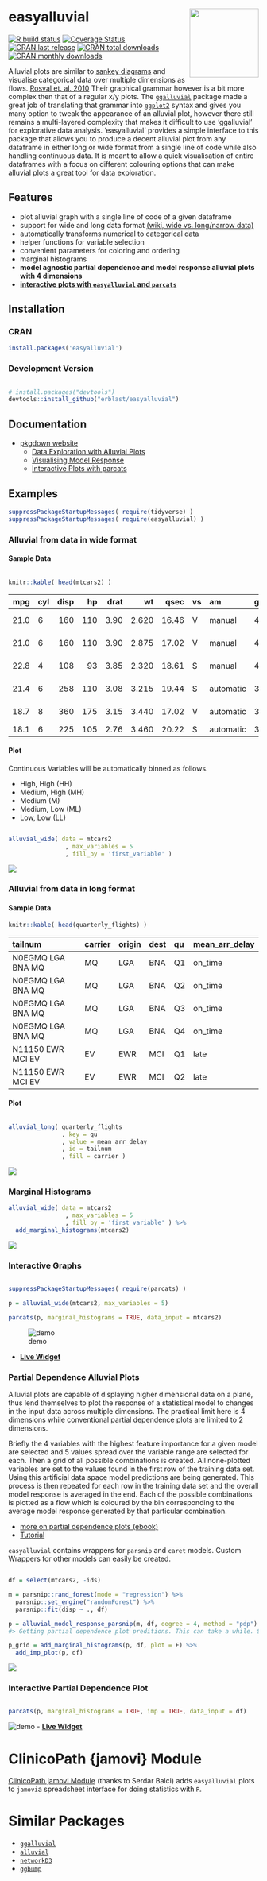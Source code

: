 
<!-- README.md is generated from README.Rmd. Please edit that file -->

# easyalluvial <a href='https://erblast.github.io/easyalluvial'><img src='man/figures/logo.png' align="right" height="139" /></a>

[![R build
status](https://github.com/erblast/easyalluvial/workflows/R-CMD-check/badge.svg)](https://github.com/erblast/easyalluvial/actions)
[![Coverage
Status](https://img.shields.io/codecov/c/github/erblast/easyalluvial/master.svg)](https://codecov.io/github/erblast/easyalluvial?branch=master)
[![CRAN last
release](https://www.r-pkg.org/badges/last-release/easyalluvial)](https://CRAN.R-project.org/package=easyalluvial)
[![CRAN total
downloads](https://cranlogs.r-pkg.org/badges/grand-total/easyalluvial)](https://CRAN.R-project.org/package=easyalluvial)
[![CRAN monthly
downloads](https://cranlogs.r-pkg.org/badges/easyalluvial)](https://CRAN.R-project.org/package=easyalluvial)

Alluvial plots are similar to [sankey
diagrams](https://en.wikipedia.org/wiki/Sankey_diagram) and visualise
categorical data over multiple dimensions as flows. [Rosval et.
al. 2010](https://journals.plos.org/plosone/article?id=10.1371/journal.pone.0008694)
Their graphical grammar however is a bit more complex then that of a
regular x/y plots. The
[`ggalluvial`](http://corybrunson.github.io/ggalluvial/) package made a
great job of translating that grammar into
[`ggplot2`](https://github.com/tidyverse/ggplot2) syntax and gives you
many option to tweak the appearance of an alluvial plot, however there
still remains a multi-layered complexity that makes it difficult to use
‘ggalluvial’ for explorative data analysis. ‘easyalluvial’ provides a
simple interface to this package that allows you to produce a decent
alluvial plot from any dataframe in either long or wide format from a
single line of code while also handling continuous data. It is meant to
allow a quick visualisation of entire dataframes with a focus on
different colouring options that can make alluvial plots a great tool
for data exploration.

## Features

- plot alluvial graph with a single line of code of a given dataframe
- support for wide and long data format [(wiki, wide vs. long/narrow
  data)](https://en.wikipedia.org/wiki/Wide_and_narrow_data)
- automatically transforms numerical to categorical data
- helper functions for variable selection
- convenient parameters for coloring and ordering
- marginal histograms
- **model agnostic partial dependence and model response alluvial plots
  with 4 dimensions**
- **[interactive plots with `easyalluvial` and
  `parcats`](https://erblast.github.io/parcats/articles/parcats.html)**

## Installation

### CRAN

``` r
install.packages('easyalluvial')
```

### Development Version

``` r

# install.packages("devtools")
devtools::install_github("erblast/easyalluvial")
```

## Documentation

- [pkgdown website](https://erblast.github.io/easyalluvial/)
  - [Data Exploration with Alluvial
    Plots](https://erblast.github.io/easyalluvial/articles/data_exploration.html)
  - [Visualising Model
    Response](https://erblast.github.io/easyalluvial/articles/model_response.html)
  - [Interactive Plots with
    parcats](https://erblast.github.io/easyalluvial/articles/parcats.html)

## Examples

``` r
suppressPackageStartupMessages( require(tidyverse) )
suppressPackageStartupMessages( require(easyalluvial) )
```

### Alluvial from data in wide format

#### Sample Data

``` r

knitr::kable( head(mtcars2) )
```

|  mpg | cyl | disp |  hp | drat |    wt |  qsec | vs  | am        | gear | carb | ids               |
|-----:|:----|-----:|----:|-----:|------:|------:|:----|:----------|:-----|:-----|:------------------|
| 21.0 | 6   |  160 | 110 | 3.90 | 2.620 | 16.46 | V   | manual    | 4    | 4    | Mazda RX4         |
| 21.0 | 6   |  160 | 110 | 3.90 | 2.875 | 17.02 | V   | manual    | 4    | 4    | Mazda RX4 Wag     |
| 22.8 | 4   |  108 |  93 | 3.85 | 2.320 | 18.61 | S   | manual    | 4    | 1    | Datsun 710        |
| 21.4 | 6   |  258 | 110 | 3.08 | 3.215 | 19.44 | S   | automatic | 3    | 1    | Hornet 4 Drive    |
| 18.7 | 8   |  360 | 175 | 3.15 | 3.440 | 17.02 | V   | automatic | 3    | 2    | Hornet Sportabout |
| 18.1 | 6   |  225 | 105 | 2.76 | 3.460 | 20.22 | S   | automatic | 3    | 1    | Valiant           |

#### Plot

Continuous Variables will be automatically binned as follows.

- High, High (HH)
- Medium, High (MH)
- Medium (M)
- Medium, Low (ML)
- Low, Low (LL)

``` r

alluvial_wide( data = mtcars2
                , max_variables = 5
                , fill_by = 'first_variable' )
```

![](man/figures/README-wide_plot-1.png)<!-- -->

### Alluvial from data in long format

#### Sample Data

``` r
knitr::kable( head(quarterly_flights) )
```

| tailnum           | carrier | origin | dest | qu  | mean_arr_delay |
|:------------------|:--------|:-------|:-----|:----|:---------------|
| N0EGMQ LGA BNA MQ | MQ      | LGA    | BNA  | Q1  | on_time        |
| N0EGMQ LGA BNA MQ | MQ      | LGA    | BNA  | Q2  | on_time        |
| N0EGMQ LGA BNA MQ | MQ      | LGA    | BNA  | Q3  | on_time        |
| N0EGMQ LGA BNA MQ | MQ      | LGA    | BNA  | Q4  | on_time        |
| N11150 EWR MCI EV | EV      | EWR    | MCI  | Q1  | late           |
| N11150 EWR MCI EV | EV      | EWR    | MCI  | Q2  | late           |

#### Plot

``` r

alluvial_long( quarterly_flights
               , key = qu
               , value = mean_arr_delay
               , id = tailnum
               , fill = carrier )
```

![](man/figures/README-plot_long-1.png)<!-- -->

### Marginal Histograms

``` r
alluvial_wide( data = mtcars2
                , max_variables = 5
                , fill_by = 'first_variable' ) %>%
  add_marginal_histograms(mtcars2)
```

![](man/figures/README-unnamed-chunk-3-1.png)<!-- -->

### Interactive Graphs

``` r

suppressPackageStartupMessages( require(parcats) )

p = alluvial_wide(mtcars2, max_variables = 5)

parcats(p, marginal_histograms = TRUE, data_input = mtcars2)
```

<figure>
<img
src="https://raw.githubusercontent.com/erblast/parcats/master/man/figures/demo1.gif"
alt="demo" />
<figcaption aria-hidden="true">demo</figcaption>
</figure>

- **[Live
  Widget](https://erblast.github.io/parcats/articles/parcats.html)**

### Partial Dependence Alluvial Plots

Alluvial plots are capable of displaying higher dimensional data on a
plane, thus lend themselves to plot the response of a statistical model
to changes in the input data across multiple dimensions. The practical
limit here is 4 dimensions while conventional partial dependence plots
are limited to 2 dimensions.

Briefly the 4 variables with the highest feature importance for a given
model are selected and 5 values spread over the variable range are
selected for each. Then a grid of all possible combinations is created.
All none-plotted variables are set to the values found in the first row
of the training data set. Using this artificial data space model
predictions are being generated. This process is then repeated for each
row in the training data set and the overall model response is averaged
in the end. Each of the possible combinations is plotted as a flow which
is coloured by the bin corresponding to the average model response
generated by that particular combination.

- [more on partial dependence plots
  (ebook)](https://christophm.github.io/interpretable-ml-book/)
- [Tutorial](https://www.datisticsblog.com/2019/04/visualising-model-response-with-easyalluvial/)

`easyalluvial` contains wrappers for `parsnip` and `caret` models.
Custom Wrappers for other models can easily be created.

``` r

df = select(mtcars2, -ids)

m = parsnip::rand_forest(mode = "regression") %>%
  parsnip::set_engine("randomForest") %>%
  parsnip::fit(disp ~ ., df)

p = alluvial_model_response_parsnip(m, df, degree = 4, method = "pdp")
#> Getting partial dependence plot preditions. This can take a while. See easyalluvial::get_pdp_predictions() `Details` on how to use multiprocessing

p_grid = add_marginal_histograms(p, df, plot = F) %>%
  add_imp_plot(p, df)
```

![](man/figures/README-unnamed-chunk-5-1.png)<!-- -->

### Interactive Partial Dependence Plot

``` r

parcats(p, marginal_histograms = TRUE, imp = TRUE, data_input = df)
```

![demo](https://raw.githubusercontent.com/erblast/parcats/master/man/figures/demo2.gif) -
**[Live
Widget](https://erblast.github.io/parcats/articles/parcats.html)**

# ClinicoPath {jamovi} Module

[ClinicoPath jamovi
Module](https://github.com/sbalci/ClinicoPathJamoviModule) (thanks to
Serdar Balci) adds `easyalluvial` plots to `jamovi`a spreadsheet
interface for doing statistics with `R`.

# Similar Packages

- [`ggalluvial`](https://github.com/corybrunson/ggalluvial/)
- [`alluvial`](https://github.com/mbojan/alluvial)
- [`networkD3`](https://github.com/christophergandrud/networkD3)
- [`ggbump`](https://github.com/davidsjoberg/ggbump)
